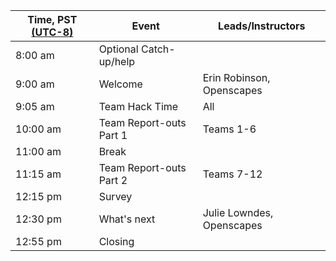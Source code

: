 | Time, PST [(UTC-8)](https://www.timeanddate.com/time/zones/pst) | Event | Leads/Instructors |
|------|-------|-------------------|
| 8:00 am | Optional Catch-up/help |  |
| 9:00 am | Welcome | Erin Robinson, Openscapes |
| 9:05 am | Team Hack Time | All |
| 10:00 am | Team Report-outs Part 1 | Teams 1-6 |
| 11:00 am | Break | |
| 11:15 am | Team Report-outs Part 2 | Teams 7-12 |
| 12:15 pm | Survey | |
| 12:30 pm | What's next | Julie Lowndes, Openscapes |
| 12:55 pm | Closing | |
